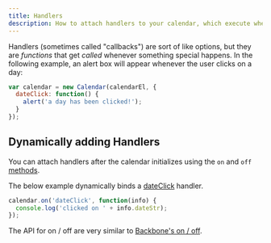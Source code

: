 ```yaml
---
title: Handlers
description: How to attach handlers to your calendar, which execute when other things happen.
---
```


Handlers (sometimes called "callbacks") are sort of like options, but they are *functions* that get *called* whenever something special happens. In the following example, an alert box will appear whenever the user clicks on a day:

```js
var calendar = new Calendar(calendarEl, {
  dateClick: function() {
    alert('a day has been clicked!');
  }
});
```

## Dynamically adding Handlers

You can attach handlers after the calendar initializes using the `on` and `off` [methods](methods).

The below example dynamically binds a [dateClick](dateClick) handler.

```js
calendar.on('dateClick', function(info) {
  console.log('clicked on ' + info.dateStr);
});
```

The API for on / off are very similar to [Backbone's on / off](https://backbonejs.org/#Events).
